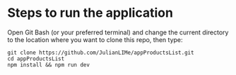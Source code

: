 # Steps to run the application

Open Git Bash (or your preferred terminal) and change the current directory to the location where you want to clone this repo, then type:

```
git clone https://github.com/JulianLIMe/appProductsList.git
cd appProductsList
npm install && npm run dev
```
